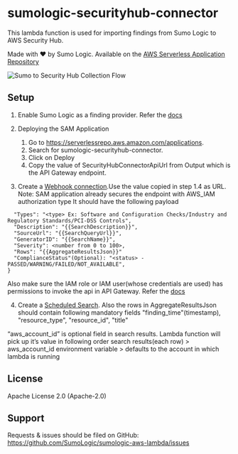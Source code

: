 # sumologic-securityhub-connector

This lambda function is used for importing findings from Sumo Logic to AWS Security Hub.


Made with ❤️ by Sumo Logic. Available on the [AWS Serverless Application Repository](https://aws.amazon.com/serverless)

![Sumo to Security Hub Collection Flow](https://s3.amazonaws.com/appdev-cloudformation-templates/sumologic-securityhub-connector.png)

## Setup

1. Enable Sumo Logic as a finding provider. Refer the [docs](https://www.google.com/url?q=https://docs.aws.amazon.com/securityhub/latest/userguide/securityhub-findings-providers.html&sa=D&ust=1543440246819000&usg=AFQjCNEgjGnz7fQlpLFo2Rkqd5ZeQBDQ3w)

2. Deploying the SAM Application
    1. Go to https://serverlessrepo.aws.amazon.com/applications.
    2. Search for sumologic-securityhub-connector.
    3. Click on Deploy
    4. Copy the value of SecurityHubConnectorApiUrl from Output which is the API Gateway endpoint.

3. Create a [Webhook connection](https://help.sumologic.com/Manage/Connections-and-Integrations/Webhook-Connections/Webhook-Connection-for-AWS-Lambda).Use the value copied in step 1.4 as URL.
Note: SAM application already secures the endpoint with AWS_IAM authorization type
   It should have the following payload
```{
  "Types": "<type> Ex: Software and Configuration Checks/Industry and Regulatory Standards/PCI-DSS Controls",
  "Description": "{{SearchDescription}}",
  "SourceUrl": "{{SearchQueryUrl}}",
  "GeneratorID": "{{SearchName}}",
  "Severity": <number from 0 to 100>,
  "Rows": "{{AggregateResultsJson}}"
  "ComplianceStatus"(Optional): "<status> - PASSED/WARNING/FAILED/NOT_AVAILABLE",
}
```
  Also make sure the IAM role or IAM user(whose credentials are used) has permissions to invoke the api in API Gateway. Refer the [docs](https://docs.aws.amazon.com/apigateway/latest/developerguide/api-gateway-control-access-using-iam-policies-to-invoke-api.html)

4. Create a [Scheduled Search](https://help.sumologic.com/Dashboards-and-Alerts/Alerts/02-Schedule-a-Search).
Also the rows in AggregateResultsJson should contain following mandatory fields
"finding_time"(timestamp), "resource_type", "resource_id", "title"

“aws_account_id” is optional field in search results. Lambda function will pick up it’s value in following order
search results(each row) > aws_account_id environment variable > defaults to the account in which lambda is running

## License

Apache License 2.0 (Apache-2.0)


## Support
Requests & issues should be filed on GitHub: https://github.com/SumoLogic/sumologic-aws-lambda/issues

